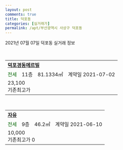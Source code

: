 ```yaml
---
layout: post
comments: true
title: 덕포동
categories: [실거래가]
permalink: /apt/부산광역시 사상구 덕포동
---
```


2021년 07월 07일 덕포동 실거래 정보

<script type="text/javascript">
  google.charts.load('current', {'packages':['corechart']});
  google.charts.setOnLoadCallback(drawChart);

  function drawChart() {
    var data = google.visualization.arrayToDataTable([['거래일', '매매', '전월세', '전매'], ['20-07', 18, 9, 5], ['20-08', 11, 14, 0], ['20-09', 20, 9, 7], ['20-10', 29, 7, 17], ['20-11', 61, 12, 214], ['20-12', 61, 16, 7], ['21-01', 22, 21, 2], ['21-02', 21, 13, 2], ['21-03', 41, 11, 6], ['21-04', 26, 16, 10], ['21-05', 28, 13, 5], ['21-06', 19, 4, 1]]);

    var options = {
      title: '최근 유형별 거래량 추이',
      legend: { position: 'bottom' }
    };

    var chart = new google.visualization.LineChart(document.getElementById('columnchart_material'));
    chart.draw(data, (options));
  }
</script>

<div id="columnchart_material" style="width: 95%; margin-left: -35px; display: block"></div>
<br>
<table>
  <tr>
    <td colspan="4" style="font-weight: bold;"><a href="https://search.naver.com/search.naver?query=덕포동 덕포경동메르빌">덕포경동메르빌</a></td>
  </tr>
    
  <tr>
    <td><a style="color: darkgreen">전세</a></td>
    <td>11층</td>
    <td>81.1334㎡</td>
    <td>계약일 2021-07-02</td>
  </tr>
  <tr>
    <td colspan="4">23,100<br>기존최고가 </td>
  </tr>
    
</table>
<br>
<table>
  <tr>
    <td colspan="4" style="font-weight: bold;"><a href="https://search.naver.com/search.naver?query=자유">자유</a></td>
  </tr>
    
  <tr>
    <td><a style="color: darkgreen">전세</a></td>
    <td>9층</td>
    <td>46.2㎡</td>
    <td>계약일 2021-06-10</td>
  </tr>
  <tr>
    <td colspan="4">10,000<br>기존최고가 0</td>
  </tr>
    
</table>
    